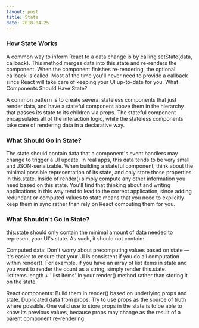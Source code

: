 ```yaml
---
layout: post
title: State
date: 2018-04-25
---
```


### How State Works

A common way to inform React to a data change is by calling setState(data, callback). This method merges data into this.state and re-renders the component. When the component finishes re-rendering, the optional callback is called. Most of the time you'll never need to provide a callback since React will take care of keeping your UI up-to-date for you.
What Components Should Have State?

A common pattern is to create several stateless components that just render data, and have a stateful component above them in the hierarchy that passes its state to its children via props. The stateful component encapsulates all of the interaction logic, while the stateless components take care of rendering data in a declarative way.

### What Should Go in State?

The state should contain data that a component's event handlers may change to trigger a UI update. In real apps, this data tends to be very small and JSON-serializable. When building a stateful component, think about the minimal possible representation of its state, and only store those properties in this.state. Inside of render() simply compute any other information you need based on this state. You'll find that thinking about and writing applications in this way tend to lead to the correct application, since adding redundant or computed values to state means that you need to explicitly keep them in sync rather than rely on React computing them for you.

### What Shouldn't Go in State?

this.state should only contain the minimal amount of data needed to represent your UI's state. As such, it should not contain:

 Computed data: Don't worry about precomputing values based on state — it's easier to ensure that your UI is consistent if you do all computation within render(). For example, if you have an array of list items in state and you want to render the count as a string, simply render this.state. listItems.length + ' list items' in your render() method rather than storing it on the state.

React components: Build them in render() based on underlying props and state. Duplicated data from props: Try to use props as the source of truth where possible. One valid use to store props in the state is to be able to know its previous values, because props may change as the result of a parent component re-rendering.

